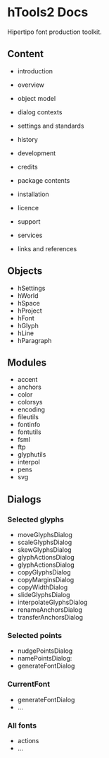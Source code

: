 hTools2 Docs
============

Hipertipo font production toolkit.

Content
-------

- introduction
- overview
- object model
- dialog contexts
- settings and standards

- history
- development
- credits

- package contents
- installation
- licence
- support
- services

- links and references

Objects
-------

- hSettings
- hWorld
- hSpace
- hProject
- hFont
- hGlyph
- hLine
- hParagraph

Modules
-------

- accent
- anchors
- color
- colorsys
- encoding
- fileutils
- fontinfo
- fontutils
- fsml
- ftp
- glyphutils
- interpol
- pens
- svg

Dialogs
-------

### Selected glyphs

- moveGlyphsDialog
- scaleGlyphsDialog
- skewGlyphsDialog
- glyphActionsDialog
- glyphActionsDialog
- copyGlyphsDialog
- copyMarginsDialog
- copyWidthDialog
- slideGlyphsDialog
- interpolateGlyphsDialog
- renameAnchorsDialog
- transferAnchorsDialog

### Selected points

- nudgePointsDialog
- namePointsDialog:
- generateFontDialog

### CurrentFont

- generateFontDialog
- ...

### All fonts

- actions
- ...




